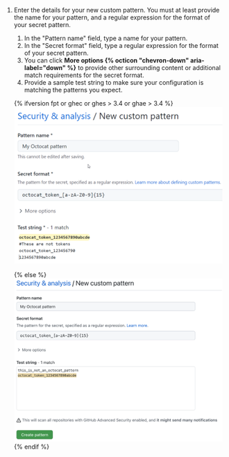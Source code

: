 1. Enter the details for your new custom pattern. You must at least provide the name for your pattern, and a regular expression for the format of your secret pattern.
   1. In the "Pattern name" field, type a name for your pattern.
   1. In the "Secret format" field, type a regular expression for the format of your secret pattern.
   1. You can click **More options {% octicon "chevron-down" aria-label="down" %}** to provide other surrounding content or additional match requirements for the secret format.
   1. Provide a sample test string to make sure your configuration is matching the patterns you expect.
   
   {% ifversion fpt or ghec or ghes > 3.4 or ghae > 3.4 %}
   ![Screenshot of a filled custom {% data variables.product.prodname_secret_scanning %} pattern form.](/assets/images/help/repository/secret-scanning-create-custom-pattern.png)
   
   {% else %}
   ![Screenshot of a filled custom {% data variables.product.prodname_secret_scanning %} pattern form.](/assets/images/enterprise/3.2/repository/secret-scanning-create-custom-pattern.png)
   {% endif %}

